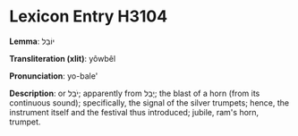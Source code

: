 # Lexicon Entry H3104

**Lemma**: יוֹבֵל

**Transliteration (xlit)**: yôwbêl

**Pronunciation**: yo-bale'

**Description**:
or יֹבֵל; apparently from יָבַל; the blast of a horn (from its continuous sound); specifically, the signal of the silver trumpets; hence, the instrument itself and the festival thus introduced; jubile, ram's horn, trumpet.
